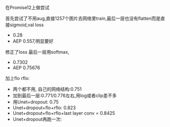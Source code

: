 在Promise12上做尝试

首先尝试了不用aug,直接1257个图片去网络里train,最后一层也没有flatten而是直接sigmoid,val loss 
- 0.28
- AEP 0.557,明显要好

修正了loss 最后一层用softmax,
- 0.7302
- AEP 0.75676


加上flo rflo:
- 两个都不用, 自己的网络结构:0.751
- 加到最后一层:0.771/0.776左右,用log或者clip差不多
- 用Unet+dropout: 0.75
- Unet+dropout+flo+rflo: 0.823
- Unet+dropout+flo+rflo+last layer conv = 0.8425
- Unet+dropout再跑一次:
